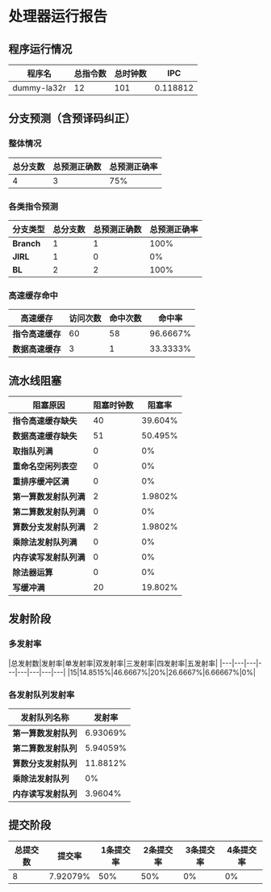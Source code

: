 # 处理器运行报告
## 程序运行情况
|程序名|总指令数|总时钟数|IPC|
|---|---|---|---|
|dummy-la32r|12|101|0.118812|

## 分支预测（含预译码纠正）
### 整体情况
|总分支数|总预测正确数|总预测正确率|
|---|---|---|
|4|3|75%|

### 各类指令预测
|分支类型|总分支数|总预测正确数|总预测正确率|
|---|---|---|---|
|**Branch**| 1 | 1 | 100%|
|**JIRL**| 1 | 0 | 0%|
|**BL**| 2 | 2 | 100%|

### 高速缓存命中
|高速缓存|访问次数|命中次数|命中率|
|---|---|---|---|
|**指令高速缓存**| 60 | 58 | 96.6667%|
|**数据高速缓存**| 3 | 1 | 33.3333%|
## 流水线阻塞
|阻塞原因|阻塞时钟数|阻塞率|
|---|---|---|
|**指令高速缓存缺失**| 40 | 39.604%|
|**数据高速缓存缺失**| 51 | 50.495%|
|**取指队列满**| 0 | 0%|
|**重命名空闲列表空**|0 | 0%|
|**重排序缓冲区满**|0 | 0%|
|**第一算数发射队列满**|2 | 1.9802%|
|**第二算数发射队列满**|0 | 0%|
|**算数分支发射队列满**|2 | 1.9802%|
|**乘除法发射队列满**|0 | 0%|
|**内存读写发射队列满**|0 | 0%|
|**除法器运算**|0 | 0%|
|**写缓冲满**|20 | 19.802%|

## 发射阶段
### 多发射率
|总发射数|发射率|单发射率|双发射率|三发射率|四发射率|五发射率|
|---|---|---|---|---|---|---|---|
|15|14.8515%|46.6667%|20%|26.6667%|6.66667%|0%|

### 各发射队列发射率
|发射队列名称|发射率|
|---|---|
|**第一算数发射队列**|6.93069%|
|**第二算数发射队列**|5.94059%|
|**算数分支发射队列**|11.8812%|
|**乘除法发射队列**|0%|
|**内存读写发射队列**|3.9604%|

## 提交阶段
|总提交数|提交率|1条提交率|2条提交率|3条提交率|4条提交率|
|---|---|---|---|---|---|
|8|7.92079%|50%|50%|0%|0%|
